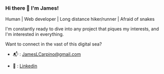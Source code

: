 ### Hi there 👋  I'm James!

Human | Web developer | Long distance hiker/runner | Afraid of snakes 

I'm constantly ready to dive into any project that piques my interests, and I'm interested in everything.

Want to connect in the vast of this digital sea?

  - :mailbox_with_mail: : [JamesLCarpino@gmail.com](jameslcarpino@gmail.com)
  
  - :link: : [Linkedin](linkedin.com/in/jameslcarpino)




